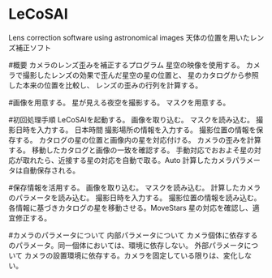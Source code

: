 # LeCoSAI
Lens correction software using astronomical images
天体の位置を用いたレンズ補正ソフト

#概要
カメラのレンズ歪みを補正するプログラム
星空の映像を使用する。
カメラで撮影したレンズの効果で歪んだ星空の星の位置と、
星のカタログから参照した本来の位置を比較し、
レンズの歪みの行列を計算する。

#画像を用意する。
星が見える夜空を撮影する。
マスクを用意する。

#初回処理手順
LeCoSAIを起動する。
画像を取り込む。
マスクを読み込む。
撮影日時を入力する。
	日本時間
撮影場所の情報を入力する。
	撮影位置の情報を保存する。
カタログの星の位置と画像内の星を対応付ける。
カメラの歪みを計算する。
移動したカタログと画像の一致を確認する。
手動対応でおおよそ星の対応が取れたら、近接する星の対応を自動で取る。Auto
	計算したカメラパラメータは自動保存される。

#保存情報を活用する。
画像を取り込む。
マスクを読み込む。
計算したカメラのパラメータを読み込む。
撮影日時を入力する。
撮影位置の情報を読み込む。
各情報に基づきカタログの星を移動させる。MoveStars
星の対応を確認し、適宜修正する。

#カメラのパラメータについて
内部パラメータについて
	カメラ個体に依存するのパラメータ。同一個体においては、環境に依存しない。
外部パラメータについて
	カメラの設置環境に依存する。カメラを固定している限りは、変化しない。
